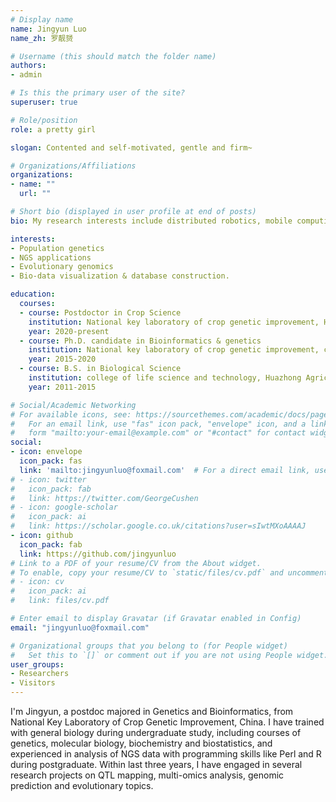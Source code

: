 ```yaml
---
# Display name
name: Jingyun Luo
name_zh: 罗靓赟

# Username (this should match the folder name)
authors:
- admin

# Is this the primary user of the site?
superuser: true

# Role/position
role: a pretty girl

slogan: Contented and self-motivated, gentle and firm~

# Organizations/Affiliations
organizations:
- name: ""
  url: ""

# Short bio (displayed in user profile at end of posts)
bio: My research interests include distributed robotics, mobile computing and programmable matter.

interests:
- Population genetics
- NGS applications
- Evolutionary genomics
- Bio-data visualization & database construction.

education:
  courses:
  - course: Postdoctor in Crop Science
    institution: National key laboratory of crop genetic improvement, Huazhong Agricultural University
    year: 2020-present
  - course: Ph.D. candidate in Bioinformatics & genetics
    institution: National key laboratory of crop genetic improvement, college of life science and technology, Huazhong Agricultural University
    year: 2015-2020
  - course: B.S. in Biological Science
    institution: college of life science and technology, Huazhong Agricultural University
    year: 2011-2015

# Social/Academic Networking
# For available icons, see: https://sourcethemes.com/academic/docs/page-builder/#icons
#   For an email link, use "fas" icon pack, "envelope" icon, and a link in the
#   form "mailto:your-email@example.com" or "#contact" for contact widget.
social:
- icon: envelope
  icon_pack: fas
  link: 'mailto:jingyunluo@foxmail.com'  # For a direct email link, use "mailto:test@example.org".
# - icon: twitter
#   icon_pack: fab
#   link: https://twitter.com/GeorgeCushen
# - icon: google-scholar
#   icon_pack: ai
#   link: https://scholar.google.co.uk/citations?user=sIwtMXoAAAAJ
- icon: github
  icon_pack: fab
  link: https://github.com/jingyunluo
# Link to a PDF of your resume/CV from the About widget.
# To enable, copy your resume/CV to `static/files/cv.pdf` and uncomment the lines below.
# - icon: cv
#   icon_pack: ai
#   link: files/cv.pdf

# Enter email to display Gravatar (if Gravatar enabled in Config)
email: "jingyunluo@foxmail.com"

# Organizational groups that you belong to (for People widget)
#   Set this to `[]` or comment out if you are not using People widget.
user_groups:
- Researchers
- Visitors
---
```


I'm Jingyun, a postdoc majored in Genetics and Bioinformatics, from National Key Laboratory of Crop Genetic Improvement, China. I have trained with general biology during undergraduate study, including courses of genetics, molecular biology, biochemistry and biostatistics, and experienced in analysis of NGS data with programming skills like Perl and R during postgraduate. Within last three years, I have engaged in several research projects on QTL mapping, multi-omics analysis, genomic prediction and evolutionary topics.
